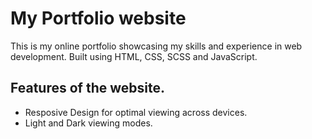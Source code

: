 # My Portfolio website
This is my online portfolio showcasing my skills and experience in web development.
Built using HTML, CSS, SCSS and JavaScript.

## Features of the website.
- Resposive Design for optimal viewing across devices.
- Light and Dark viewing modes.
